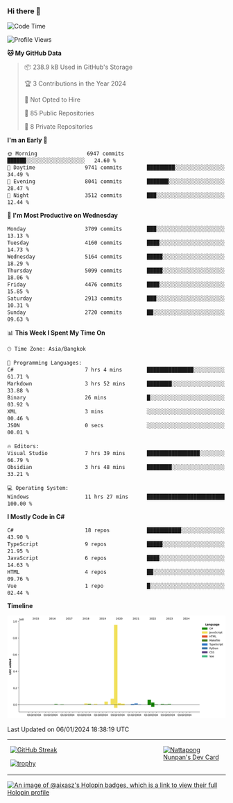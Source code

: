 ### Hi there 👋

<!--START_SECTION:waka-->
![Code Time](http://img.shields.io/badge/Code%20Time-1%2C351%20hrs%2043%20mins-blue)

![Profile Views](http://img.shields.io/badge/Profile%20Views-0-blue)

**🐱 My GitHub Data** 

> 📦 238.9 kB Used in GitHub's Storage 
 > 
> 🏆 3 Contributions in the Year 2024
 > 
> 🚫 Not Opted to Hire
 > 
> 📜 85 Public Repositories 
 > 
> 🔑 8 Private Repositories 
 > 
**I'm an Early 🐤** 

```text
🌞 Morning                6947 commits        ██████░░░░░░░░░░░░░░░░░░░   24.60 % 
🌆 Daytime                9741 commits        █████████░░░░░░░░░░░░░░░░   34.49 % 
🌃 Evening                8041 commits        ███████░░░░░░░░░░░░░░░░░░   28.47 % 
🌙 Night                  3512 commits        ███░░░░░░░░░░░░░░░░░░░░░░   12.44 % 
```
📅 **I'm Most Productive on Wednesday** 

```text
Monday                   3709 commits        ███░░░░░░░░░░░░░░░░░░░░░░   13.13 % 
Tuesday                  4160 commits        ████░░░░░░░░░░░░░░░░░░░░░   14.73 % 
Wednesday                5164 commits        █████░░░░░░░░░░░░░░░░░░░░   18.29 % 
Thursday                 5099 commits        █████░░░░░░░░░░░░░░░░░░░░   18.06 % 
Friday                   4476 commits        ████░░░░░░░░░░░░░░░░░░░░░   15.85 % 
Saturday                 2913 commits        ███░░░░░░░░░░░░░░░░░░░░░░   10.31 % 
Sunday                   2720 commits        ██░░░░░░░░░░░░░░░░░░░░░░░   09.63 % 
```


📊 **This Week I Spent My Time On** 

```text
🕑︎ Time Zone: Asia/Bangkok

💬 Programming Languages: 
C#                       7 hrs 4 mins        ███████████████░░░░░░░░░░   61.71 % 
Markdown                 3 hrs 52 mins       ████████░░░░░░░░░░░░░░░░░   33.88 % 
Binary                   26 mins             █░░░░░░░░░░░░░░░░░░░░░░░░   03.92 % 
XML                      3 mins              ░░░░░░░░░░░░░░░░░░░░░░░░░   00.46 % 
JSON                     0 secs              ░░░░░░░░░░░░░░░░░░░░░░░░░   00.01 % 

🔥 Editors: 
Visual Studio            7 hrs 39 mins       █████████████████░░░░░░░░   66.79 % 
Obsidian                 3 hrs 48 mins       ████████░░░░░░░░░░░░░░░░░   33.21 % 

💻 Operating System: 
Windows                  11 hrs 27 mins      █████████████████████████   100.00 % 
```

**I Mostly Code in C#** 

```text
C#                       18 repos            ███████████░░░░░░░░░░░░░░   43.90 % 
TypeScript               9 repos             █████░░░░░░░░░░░░░░░░░░░░   21.95 % 
JavaScript               6 repos             ████░░░░░░░░░░░░░░░░░░░░░   14.63 % 
HTML                     4 repos             ██░░░░░░░░░░░░░░░░░░░░░░░   09.76 % 
Vue                      1 repo              █░░░░░░░░░░░░░░░░░░░░░░░░   02.44 % 
```



**Timeline**

![Lines of Code chart](https://raw.githubusercontent.com/aixasz/aixasz/main/assets/bar_graph.png)


 Last Updated on 06/01/2024 18:38:19 UTC
<!--END_SECTION:waka-->

<table>
<tr>
<td width="70%" valign="top">
 
 [![GitHub Streak](http://github-readme-streak-stats.herokuapp.com?user=aixasz&theme=github-dark&hide_border=true&date_format=%5BY%20%5DM%20j)](https://git.io/streak-stats)

 [![trophy](https://github-profile-trophy.vercel.app/?username=aixasz&theme=onedark)](https://github.com/ryo-ma/github-profile-trophy)
 </td>
<td width="30%" valign="top">
 
<a href="https://app.daily.dev/aixasz"><img src="https://api.daily.dev/devcards/403207936e6547c9a85ea449e9f3abe8.png?r=re8" alt="Nattapong Nunpan's Dev Card"/></a>

 </td>
</tr>
</table>

[![An image of @aixasz's Holopin badges, which is a link to view their full Holopin profile](https://holopin.me/aixasz)](https://holopin.io/@aixasz)
 
